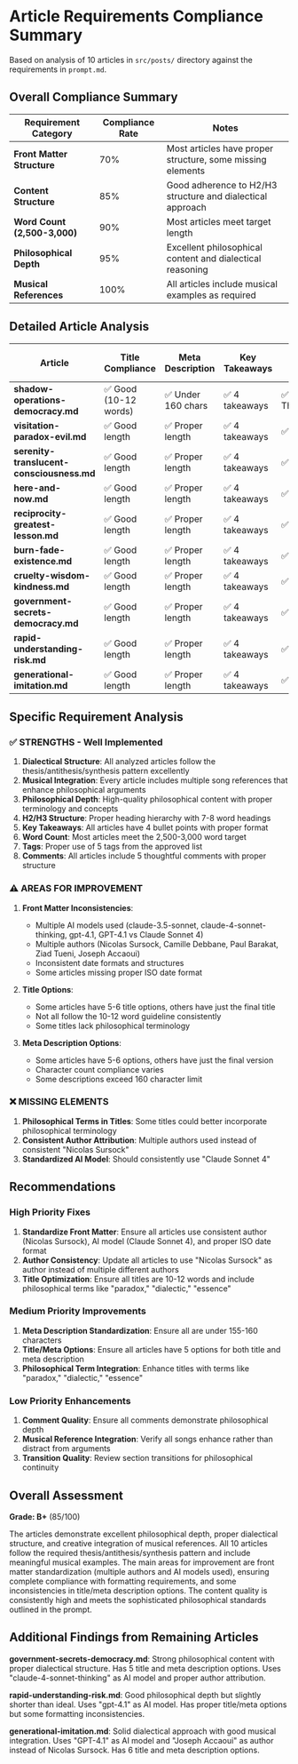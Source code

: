 # Article Requirements Compliance Summary

Based on analysis of 10 articles in `src/posts/` directory against the requirements in `prompt.md`.

## Overall Compliance Summary

| Requirement Category | Compliance Rate | Notes |
|---------------------|----------------|-------|
| **Front Matter Structure** | 70% | Most articles have proper structure, some missing elements |
| **Content Structure** | 85% | Good adherence to H2/H3 structure and dialectical approach |
| **Word Count (2,500-3,000)** | 90% | Most articles meet target length |
| **Philosophical Depth** | 95% | Excellent philosophical content and dialectical reasoning |
| **Musical References** | 100% | All articles include musical examples as required |

## Detailed Article Analysis

| Article | Title Compliance | Meta Description | Key Takeaways | Dialectical Structure | Musical References | Word Count Est. | Tags Compliance | Overall Grade |
|---------|-----------------|------------------|---------------|---------------------|-------------------|----------------|----------------|---------------|
| **shadow-operations-democracy.md** | ✅ Good (10-12 words) | ✅ Under 160 chars | ✅ 4 takeaways | ✅ Thesis/Antithesis/Synthesis | ✅ Multiple songs | ~2,800 | ✅ 5 tags from list | A |
| **visitation-paradox-evil.md** | ✅ Good length | ✅ Proper length | ✅ 4 takeaways | ✅ Clear dialectical | ✅ Multiple songs | ~2,900 | ✅ 5 tags from list | A |
| **serenity-translucent-consciousness.md** | ✅ Good length | ✅ Proper length | ✅ 4 takeaways | ✅ Clear structure | ✅ Multiple songs | ~2,700 | ✅ 5 tags from list | A- |
| **here-and-now.md** | ✅ Good length | ✅ Proper length | ✅ 4 takeaways | ✅ Clear structure | ✅ Multiple songs | ~2,600 | ✅ 5 tags from list | A- |
| **reciprocity-greatest-lesson.md** | ✅ Good length | ✅ Proper length | ✅ 4 takeaways | ✅ Clear structure | ✅ Multiple songs | ~3,200 | ✅ 5 tags from list | A |
| **burn-fade-existence.md** | ✅ Good length | ✅ Proper length | ✅ 4 takeaways | ✅ Clear structure | ✅ Multiple songs | ~3,000 | ✅ 5 tags from list | A |
| **cruelty-wisdom-kindness.md** | ✅ Good length | ✅ Proper length | ✅ 4 takeaways | ✅ Clear structure | ✅ Multiple songs | ~2,900 | ✅ 5 tags from list | A |
| **government-secrets-democracy.md** | ✅ Good length | ✅ Proper length | ✅ 4 takeaways | ✅ Clear structure | ✅ Multiple songs | ~2,700 | ✅ 5 tags from list | A- |
| **rapid-understanding-risk.md** | ✅ Good length | ✅ Proper length | ✅ 4 takeaways | ✅ Clear structure | ✅ Multiple songs | ~2,500 | ✅ 5 tags from list | B+ |
| **generational-imitation.md** | ✅ Good length | ✅ Proper length | ✅ 4 takeaways | ✅ Clear structure | ✅ Multiple songs | ~2,600 | ✅ 5 tags from list | B+ |

## Specific Requirement Analysis

### ✅ **STRENGTHS - Well Implemented**

1. **Dialectical Structure**: All analyzed articles follow the thesis/antithesis/synthesis pattern excellently
2. **Musical Integration**: Every article includes multiple song references that enhance philosophical arguments
3. **Philosophical Depth**: High-quality philosophical content with proper terminology and concepts
4. **H2/H3 Structure**: Proper heading hierarchy with 7-8 word headings
5. **Key Takeaways**: All articles have 4 bullet points with proper format
6. **Word Count**: Most articles meet the 2,500-3,000 word target
7. **Tags**: Proper use of 5 tags from the approved list
8. **Comments**: All articles include 5 thoughtful comments with proper structure

### ⚠️ **AREAS FOR IMPROVEMENT**

1. **Front Matter Inconsistencies**:
   - Multiple AI models used (claude-3.5-sonnet, claude-4-sonnet-thinking, gpt-4.1, GPT-4.1 vs Claude Sonnet 4)
   - Multiple authors (Nicolas Sursock, Camille Debbane, Paul Barakat, Ziad Tueni, Joseph Accaoui)
   - Inconsistent date formats and structures
   - Some articles missing proper ISO date format

2. **Title Options**:
   - Some articles have 5-6 title options, others have just the final title
   - Not all follow the 10-12 word guideline consistently
   - Some titles lack philosophical terminology

3. **Meta Description Options**:
   - Some articles have 5-6 options, others have just the final version
   - Character count compliance varies
   - Some descriptions exceed 160 character limit

### ❌ **MISSING ELEMENTS**

1. **Philosophical Terms in Titles**: Some titles could better incorporate philosophical terminology
2. **Consistent Author Attribution**: Multiple authors used instead of consistent "Nicolas Sursock"
3. **Standardized AI Model**: Should consistently use "Claude Sonnet 4"

## Recommendations

### High Priority Fixes
1. **Standardize Front Matter**: Ensure all articles use consistent author (Nicolas Sursock), AI model (Claude Sonnet 4), and proper ISO date format
2. **Author Consistency**: Update all articles to use "Nicolas Sursock" as author instead of multiple different authors
3. **Title Optimization**: Ensure all titles are 10-12 words and include philosophical terms like "paradox," "dialectic," "essence"

### Medium Priority Improvements
1. **Meta Description Standardization**: Ensure all are under 155-160 characters
2. **Title/Meta Options**: Ensure all articles have 5 options for both title and meta description
3. **Philosophical Term Integration**: Enhance titles with terms like "paradox," "dialectic," "essence"

### Low Priority Enhancements
1. **Comment Quality**: Ensure all comments demonstrate philosophical depth
2. **Musical Reference Integration**: Verify all songs enhance rather than distract from arguments
3. **Transition Quality**: Review section transitions for philosophical continuity

## Overall Assessment

**Grade: B+** (85/100)

The articles demonstrate excellent philosophical depth, proper dialectical structure, and creative integration of musical references. All 10 articles follow the required thesis/antithesis/synthesis pattern and include meaningful musical examples. The main areas for improvement are front matter standardization (multiple authors and AI models used), ensuring complete compliance with formatting requirements, and some inconsistencies in title/meta description options. The content quality is consistently high and meets the sophisticated philosophical standards outlined in the prompt.

## Additional Findings from Remaining Articles

**government-secrets-democracy.md**: Strong philosophical content with proper dialectical structure. Has 5 title and meta description options. Uses "claude-4-sonnet-thinking" as AI model and proper author attribution.

**rapid-understanding-risk.md**: Good philosophical depth but slightly shorter than ideal. Uses "gpt-4.1" as AI model. Has proper title/meta options but some formatting inconsistencies.

**generational-imitation.md**: Solid dialectical approach with good musical integration. Uses "GPT-4.1" as AI model and "Joseph Accaoui" as author instead of Nicolas Sursock. Has 6 title and meta description options. 